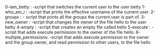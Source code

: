 0-iam_betty :			-script that switches the current user to the user betty
1-who_am_i :			-script that prints the effective username of the current user.
2-groups : 			- script that prints all the groups the current user is part of.
3-new_owner :			-script that changes the owner of the file hello to the user betty
4-empty :   			-script that creates an empty file called hello
5-execute :			-script that adds execute permission to the owner of the file hello.
6-multiple_permissions:		-script that adds execute permission to the owner and the group owner, and read permission to other users, to the file hello